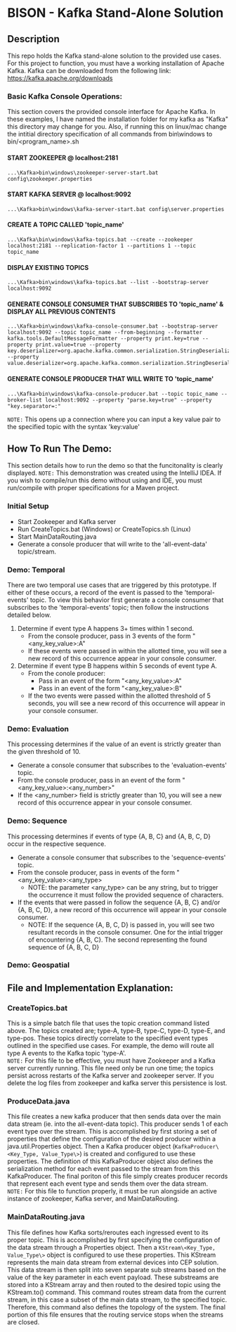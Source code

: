 # BISON - Kafka Stand-Alone Solution


## Description
This repo holds the Kafka stand-alone solution to the provided use cases. For this project to function, you must have a working installation of Apache Kafka. Kafka can be downloaded from the following link: https://kafka.apache.org/downloads


### Basic Kafka Console Operations:

This section covers the provided console interface for Apache Kafka. In these examples, I have named the installation folder for my kafka as "Kafka" this directory may change for you. Also, if running this on linux/mac change the intitial directory specification of all commands from bin\windows to bin/<program_name>.sh

#### START ZOOKEEPER @ localhost:2181  
<pre><code>...\Kafka>bin\windows\zookeeper-server-start.bat config\zookeeper.properties </code></pre>

#### START KAFKA SERVER @ localhost:9092  
<pre><code>...\Kafka>bin\windows\kafka-server-start.bat config\server.properties </code></pre>

#### CREATE A TOPIC CALLED 'topic_name'  
<pre><code>...\Kafka\bin\windows\kafka-topics.bat --create --zookeeper localhost:2181 --replication-factor 1 --partitions 1 --topic topic_name </code></pre>

#### DISPLAY EXISTING TOPICS  
<pre><code>...\Kafka>bin\windows\kafka-topics.bat --list --bootstrap-server localhost:9092 </code></pre>

#### GENERATE CONSOLE CONSUMER THAT SUBSCRIBES TO 'topic_name' & DISPLAY ALL PREVIOUS CONTENTS  
<pre><code>...\Kafka>bin\windows\kafka-console-consumer.bat --bootstrap-server localhost:9092 --topic topic_name --from-beginning --formatter kafka.tools.DefaultMessageFormatter --property print.key=true --property print.value=true --property key.deserializer=org.apache.kafka.common.serialization.StringDeserializer --property value.deserializer=org.apache.kafka.common.serialization.StringDeserializer </code></pre>

#### GENERATE CONSOLE PRODUCER THAT WILL WRITE TO 'topic_name'  
<pre><code>...\Kafka>bin\windows\kafka-console-producer.bat --topic topic_name --broker-list localhost:9092 --property "parse.key=true" --property "key.separator=:" </code></pre>
`NOTE:` This opens up a connection where you can input a key value pair to the specified
topic with the syntax 'key:value'


## How To Run The Demo:
This section details how to run the demo so that the funcitonality is clearly displayed.
`NOTE:` This demonstration was created using the IntelliJ IDEA. If you wish to compile/run this demo without using and IDE, you must run/compile with proper specifications for a Maven project.   

### Initial Setup
- Start Zookeeper and Kafka server  
- Run CreateTopics.bat (Windows) or CreateTopics.sh (Linux)  
- Start MainDataRouting.java  
- Generate a console producer that will write to the 'all-event-data' topic/stream.   

### Demo: Temporal
There are two temporal use cases that are triggered by this prototype. If either of these occurs, a record of the event is passed to the 'temporal-events' topic. To view this behavior first generate a console consumer that subscribes to the 'temporal-events' topic; then follow the instructions detailed below.  
1. Determine if event type A happens 3+ times within 1 second.
    * From the console producer, pass in 3 events of the form "<any_key_value>:A"
    * If these events were passed in within the allotted time, you will see a new record of this occurrence appear in your console consumer.
2. Determine if event type B happens within 5 seconds of event type A.
    * From the conole producer:
        * Pass in an event of the form "<any_key_value>:A"
        * Pass in an event of the form "<any_key_value>:B"
    * If the two events were passed within the allotted threshold of 5 seconds, you will see a new record of this occurrence will appear in your console consumer.
     

### Demo: Evaluation
This processing determines if the value of an event is strictly greater than the given threshold of 10.
- Generate a console consumer that subscribes to the 'evaluation-events' topic.  
- From the console producer, pass in an event of the form "<any_key_value>:<any_number>"
- If the <any_number> field is strictly greater than 10, you will see a new record of this occurrence appear in your console consumer.

### Demo: Sequence
This processing determines if events of type {A, B, C} and {A, B, C, D} occur in the respective sequence.
- Generate a console consumer that subscribes to the 'sequence-events' topic.  
- From the console producer, pass in events of the form "<any_key_value>:<any_type>
    * NOTE: the parameter <any_type> can be any string, but to trigger the occurrence it must follow the provided sequence of characters.
- If the events that were passed in follow the sequence {A, B, C} and/or {A, B, C, D}, a new record of this occurrence will appear in your console consumer.
    * NOTE: If the sequence {A, B, C, D} is passed in, you will see two resultant records in the console consumer. One for the intial trigger of encountering {A, B, C}. The second representing the found sequence of {A, B, C, D}

### Demo: Geospatial


## File and Implementation Explanation:
### CreateTopics.bat
This is a simple batch file that uses the topic creation command listed above. The topics created are; type-A, type-B, type-C, type-D, type-E, and type-pos. These topics directly correlate to the specified event types outlined in the specified use cases. For example, the demo will route all type A events to the Kafka topic 'type-A'.  
`NOTE:` For this file to be effective, you must have Zookeeper and a Kafka server currently running. This file need only be run one time; the topics persist across restarts of the Kafka server and zookeeper server. If you delete the log files from zookeeper and kafka server this persistence is lost.  


### ProduceData.java
This file creates a new kafka producer that then sends data over the main data stream (ie. into the all-event-data topic). This producer sends 1 of each event type over the stream. This is accomplished by first storing a set of properties that define the configuration of the desired producer within a java.util.Properties object. Then a Kafka producer object (`KafkaProducer\<Key_Type, Value_Type\>`) is created and configured to use these properties. The definition of this KafkaProducer object also defines the serialization method for each event passed to the stream from this KafkaProducer. The final poriton of this file simply creates producer records that represent each event type and sends them over the data stream.  
`NOTE:` For this file to function properly, it must be run alongside an active instance of zookeeper, Kafka server, and MainDataRouting.


### MainDataRouting.java
This file defines how Kafka sorts/reroutes each ingressed event to its proper topic. This is accomplished by first specifying the configuration of the data stream through a Properties object. Then a `KStream\<Key_Type, Value_Type\>` object is configured to use these properties. This KStream represents the main data stream from external devices into CEP solution. This data stream is then split into seven separate sub streams based on the value of the key parameter in each event payload. These substreams are stored into a KStream array and then routed to the desired topic using the KStream.to() command. This command routes stream data from the current stream, in this case a subset of the main data stream, to the specified topic. Therefore, this command also defines the topology of the system. The final portion of this file ensures that the routing service stops when the streams are closed.
